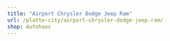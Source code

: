 ```yaml
---
title: "Airport Chrysler Dodge Jeep Ram"
url: /platte-city/airport-chrysler-dodge-jeep-ram/
shop: Autohaus
---
```

